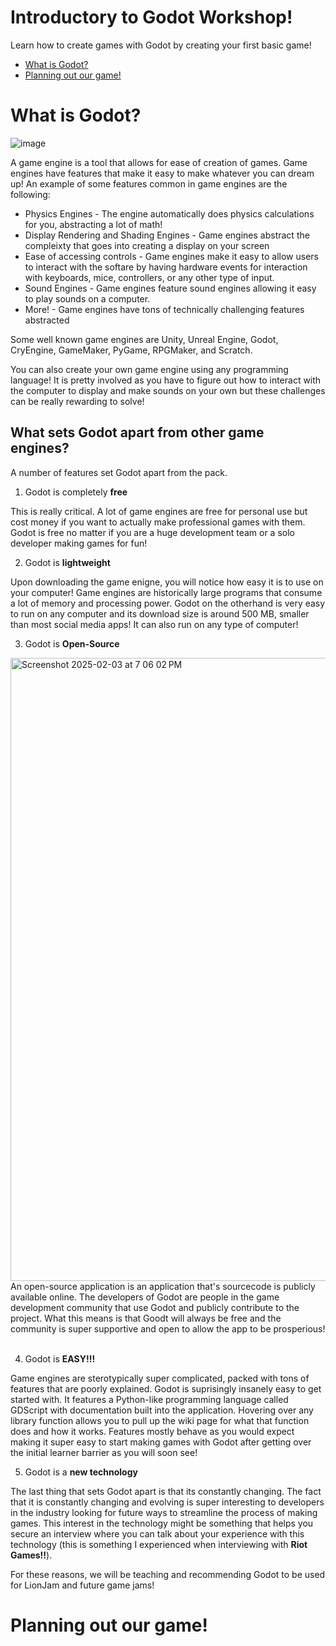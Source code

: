 # Introductory to Godot Workshop!
Learn how to create games with Godot by creating your first basic game!

- [What is Godot?](#what-is-godot)
- [Planning out our game!](#planning-out-our-game)

# What is Godot? 
![image](https://github.com/user-attachments/assets/afc258b2-e435-4bb6-b407-0a5dec36d055)

A game engine is a tool that allows for ease of creation of games. Game engines have features that make it easy to make whatever you can dream up! An example of some features common in game engines are the following:
- Physics Engines - The engine automatically does physics calculations for you, abstracting a lot of math!
- Display Rendering and Shading Engines - Game engines abstract the compleixty that goes into creating a display on your screen
- Ease of accessing controls - Game engines make it easy to allow users to interact with the softare by having hardware events for interaction with keyboards, mice, controllers, or any other type of input.
- Sound Engines - Game engines feature sound engines allowing it easy to play sounds on a computer.
- More! - Game engines have tons of technically challenging features abstracted

Some well known game engines are Unity, Unreal Engine, Godot, CryEngine, GameMaker, PyGame, RPGMaker, and Scratch.

You can also create your own game engine using any programming language! It is pretty involved as you have to figure out how to interact with the computer to display and make sounds on your own but these challenges can be really rewarding to solve!

## What sets Godot apart from other game engines?

A number of features set Godot apart from the pack.

1) Godot is completely **free**
   
This is really critical. A lot of game engines are free for personal use but cost money if you want to actually make professional games with them. Godot is free no matter if you are a huge development team or a solo developer making games for fun!


2) Godot is **lightweight**
   
Upon downloading the game enigne, you will notice how easy it is to use on your computer! Game engines are historically large programs that consume a lot of memory and processing power. Godot on the otherhand is very easy to run on any computer and its download size is around 500 MB, smaller than most social media apps! It can also run on any type of computer!

3) Godot is **Open-Source**


<img width="997" alt="Screenshot 2025-02-03 at 7 06 02 PM" src="https://github.com/user-attachments/assets/069296d0-a919-4b00-b7f7-602119322aa5" />
An open-source application is an application that's sourcecode is publicly available online. The developers of Godot are people in the game development community that use Godot and publicly contribute to the project. What this means is that Goodt will always be free and the community is super supportive and open to allow the app to be prosperious!<br />
<br />

4) Godot is **EASY!!!**

Game engines are sterotypically super complicated, packed with tons of features that are poorly explained. Godot is suprisingly insanely easy to get started with. It features a Python-like programming language called GDScript with documentation built into the application. Hovering over any library function allows you to pull up the wiki page for what that function does and how it works. Features mostly behave as you would expect making it super easy to start making games with Godot after getting over the initial learner barrier as you will soon see!

5) Godot is a **new technology**

The last thing that sets Godot apart is that its constantly changing. The fact that it is constantly changing and evolving is super interesting to developers in the industry looking for future ways to streamline the process of making games. This interest in the technology might be something that helps you secure an interview where you can talk about your experience with this technology (this is something I experienced when interviewing with **Riot Games!!**).

For these reasons, we will be teaching and recommending Godot to be used for LionJam and future game jams!

# Planning out our game!
